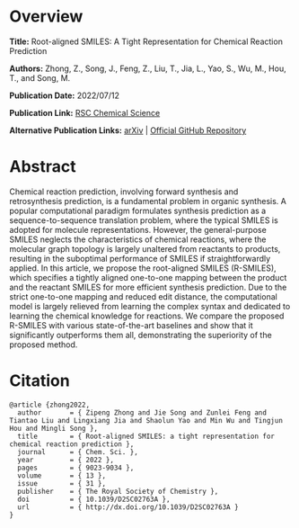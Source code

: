 # Overview
**Title:**
Root-aligned SMILES: A Tight Representation for Chemical Reaction Prediction

**Authors:**
Zhong, Z., Song, J., Feng, Z., Liu, T., Jia, L., Yao, S., Wu, M., Hou, T., and Song, M.

**Publication Date:**
2022/07/12

**Publication Link:**
[RSC Chemical Science](https://pubs.rsc.org/en/content/articlelanding/2022/sc/d2sc02763a)

**Alternative Publication Links:**
[arXiv](https://arxiv.org/abs/2203.11444) |
[Official GitHub Repository](https://github.com/otori-bird/retrosynthesis)


# Abstract
Chemical reaction prediction, involving forward synthesis and retrosynthesis prediction, is a fundamental problem in organic synthesis. 
A popular computational paradigm formulates synthesis prediction as a sequence-to-sequence translation problem, where the typical SMILES is adopted for molecule representations. 
However, the general-purpose SMILES neglects the characteristics of chemical reactions, where the molecular graph topology is largely unaltered from reactants to products, resulting in the suboptimal performance of SMILES if straightforwardly applied. 
In this article, we propose the root-aligned SMILES (R-SMILES), which specifies a tightly aligned one-to-one mapping between the product and the reactant SMILES for more efficient synthesis prediction. 
Due to the strict one-to-one mapping and reduced edit distance, the computational model is largely relieved from learning the complex syntax and dedicated to learning the chemical knowledge for reactions. 
We compare the proposed R-SMILES with various state-of-the-art baselines and show that it significantly outperforms them all, demonstrating the superiority of the proposed method.


# Citation
```
@article {zhong2022,
  author       = { Zipeng Zhong and Jie Song and Zunlei Feng and Tiantao Liu and Lingxiang Jia and Shaolun Yao and Min Wu and Tingjun Hou and Mingli Song },
  title        = { Root-aligned SMILES: a tight representation for chemical reaction prediction },
  journal      = { Chem. Sci. },
  year         = { 2022 },
  pages        = { 9023-9034 },
  volume       = { 13 },
  issue        = { 31 },
  publisher    = { The Royal Society of Chemistry },
  doi          = { 10.1039/D2SC02763A },
  url          = { http://dx.doi.org/10.1039/D2SC02763A }
}
```
